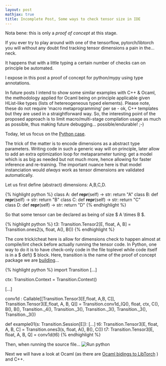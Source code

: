 ```yaml
---
layout: post
mathjax: true
title: Incomplete Post, Some ways to check tensor size in IDE
---
```

Nota bene: this is only a *proof of concept* at this stage.

If you ever try to play around with one of the tensorflow, pytorch/libtorch you will without any doubt find tracking tensor
dimensions a pain in the... neck.

It happens that with a little typing a certain number of checks can on principle be automated.

I expose in this post a proof of concept for python/mypy using type annotations.

In future posts I intend to show some similar examples with C++ & Ocaml, the methodology applied for Ocaml being on principle 
applicable given HList-like types (lists of hetereogeneous typed elements). Please note, 
these do not require 'macro metaprogramming' per se - ok, C++ templates but they are used in a straightforward way. 
So, the interesting point of the proposed approach is to limit macro/multi-stage compilation usage as much as possible, 
thus making future debugging... possible/endurable! ;-)

Today, let us focus on the [Python case](https://github.com/zeta1999/TensorDimCheckIDEPython).

The trick of the matter is to encode dimensions as a abstract type parameters. Writing code in such a generic way will 
on principle, later allow to add an extra optimization loop for metaparameter tuning: get a model which is as big as needed
but not much more, hence allowing for faster inference and re-training. The important nuance here is that model instanciation
would *always* work as tensor dimensions are validated automatically.

Let us first define (abstract) dimensions: A,B,C,D.

{% highlight python %}
class A:
    def __repr__(self) -> str:
        return "A"
class B:
    def __repr__(self) -> str:
        return "B"
class C:
    def __repr__(self) -> str:
        return "C"    
class D:
    def __repr__(self) -> str:
        return "D"
{% endhighlight %}

So that some tensor can be declared as being of size $ A \times B $.

{% highlight python %}
t3: Transition.Tensor2[E, float, A, B]
  = Transition.ones2(s, float, A(), B())
{% endhighlight %}

The core trick/cheat here is allow for dimensions check to happen almost at compile/lint check before actually running the 
tensor code.
In Python, one way to do it is to have check-only code in the file toplevel while code itself is in a $ def() $ block.
Here, transition is the name of the proof of concept package we are 
[building](https://github.com/zeta1999/TensorDimCheckIDEPython)...

{% highlight python %}
import Transition
[...]

ctx: Transition.Context = Transition.Context()

[...]

conv1d : Callable[[Transition.Tensor3[E,float, A,B, C]],
    Transition.Tensor3[E,float, A, B, Q]] 
    = Transition.conv1d_(Q(), 
    float, ctx, C(), B(), B(), 
    Transition._4(), 
    Transition._3(), 
    Transition._3(), 
    Transition._3(), 
    Transition._3()) 

def example01(s: Transition.Session[E]):
    [...]
    t6: Transition.Tensor3[E, float, A, B, C] 
    = Transition.ones3(s, float, A(), B(), C())
    t7: Transition.Tensor3[E, float, A, B, Q] = conv1d(t6)
{% endhighlight %}

Then, when running the source file...
![Run python](https://zeta1999.github.io/renoir42//images/RunPython.png)

Next we will have a look at Ocaml (as there are [Ocaml bidings to LibTorch](https://github.com/LaurentMazare/ocaml-torch) ) and
C++.
